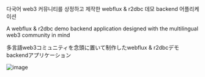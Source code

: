 다국어 web3 커뮤니티를 상정하고 제작한 webflux & r2dbc 데모 backend 어플리케이션

A webflux & r2dbc demo backend application designed with the multilingual web3 community in mind

多言語web3コミュニティを念頭に置いて制作したwebflux & r2dbcデモbackendアプリケーション

![image](https://github.com/jang-sw/Spring-webflux-r2dbc-demo/assets/113086375/c26345d8-8f51-4e7e-a479-63cd35212a9a)


